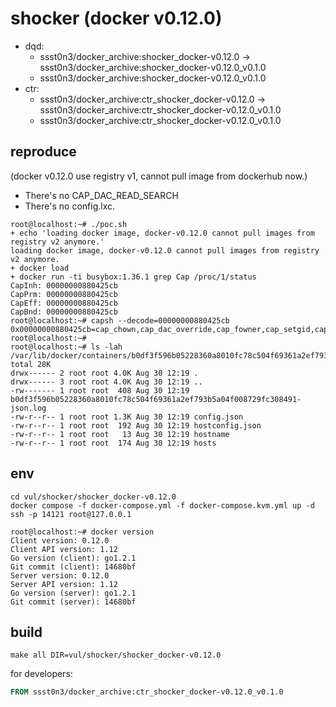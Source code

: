 # shocker (docker v0.12.0)

* dqd: 
    * ssst0n3/docker_archive:shocker_docker-v0.12.0 -> ssst0n3/docker_archive:shocker_docker-v0.12.0_v0.1.0
    * ssst0n3/docker_archive:shocker_docker-v0.12.0_v0.1.0
* ctr: 
    * ssst0n3/docker_archive:ctr_shocker_docker-v0.12.0 -> ssst0n3/docker_archive:ctr_shocker_docker-v0.12.0_v0.1.0
    * ssst0n3/docker_archive:ctr_shocker_docker-v0.12.0_v0.1.0

## reproduce

(docker v0.12.0 use registry v1, cannot pull image from dockerhub now.)

* There's no CAP_DAC_READ_SEARCH
* There's no config.lxc.

```shell
root@localhost:~# ./poc.sh 
+ echo 'loading docker image, docker-v0.12.0 cannot pull images from registry v2 anymore.'
loading docker image, docker-v0.12.0 cannot pull images from registry v2 anymore.
+ docker load
+ docker run -ti busybox:1.36.1 grep Cap /proc/1/status
CapInh:	00000000880425cb
CapPrm:	00000000880425cb
CapEff:	00000000880425cb
CapBnd:	00000000880425cb
root@localhost:~# capsh --decode=00000000880425cb
0x00000000880425cb=cap_chown,cap_dac_override,cap_fowner,cap_setgid,cap_setuid,cap_setpcap,cap_net_bind_service,cap_net_raw,cap_sys_chroot,cap_mknod,cap_setfcap
root@localhost:~# 
root@localhost:~# ls -lah /var/lib/docker/containers/b0df3f596b05228360a8010fc78c504f69361a2ef793b5a04f008729fc308491/
total 28K
drwx------ 2 root root 4.0K Aug 30 12:19 .
drwx------ 3 root root 4.0K Aug 30 12:19 ..
-rw------- 1 root root  408 Aug 30 12:19 b0df3f596b05228360a8010fc78c504f69361a2ef793b5a04f008729fc308491-json.log
-rw-r--r-- 1 root root 1.3K Aug 30 12:19 config.json
-rw-r--r-- 1 root root  192 Aug 30 12:19 hostconfig.json
-rw-r--r-- 1 root root   13 Aug 30 12:19 hostname
-rw-r--r-- 1 root root  174 Aug 30 12:19 hosts
```

## env

```shell
cd vul/shocker/shocker_docker-v0.12.0
docker compose -f docker-compose.yml -f docker-compose.kvm.yml up -d
ssh -p 14121 root@127.0.0.1
```

```shell
root@localhost:~# docker version
Client version: 0.12.0
Client API version: 1.12
Go version (client): go1.2.1
Git commit (client): 14680bf
Server version: 0.12.0
Server API version: 1.12
Go version (server): go1.2.1
Git commit (server): 14680bf
```

## build

```shell
make all DIR=vul/shocker/shocker_docker-v0.12.0
```

for developers:

```dockerfile
FROM ssst0n3/docker_archive:ctr_shocker_docker-v0.12.0_v0.1.0
```
